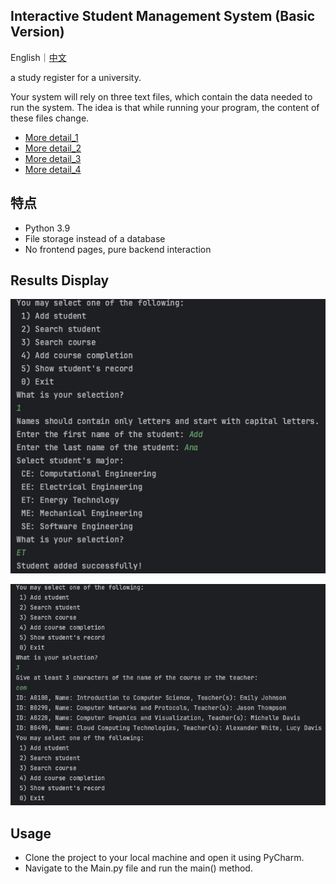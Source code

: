 ## Interactive Student Management System (Basic Version)

English｜[中文](./readme_ch.md)

a study register for a university. 

Your system will rely on three text files, which contain the data needed to run the system. The idea is that while running your program, the content of these files change. 

- [More detail_1](./resource/detail1.png)
- [More detail_2](./resource/detail2.png)
- [More detail_3](./resource/detail3.png)
- [More detail_4](./resource/detail4.png)

## 特点

- Python 3.9
- File storage instead of a database
- No frontend pages, pure backend interaction

## Results Display

![result1](./resource/result1.png)

![result2](./resource/result2.png)

## Usage
- Clone the project to your local machine and open it using PyCharm.
- Navigate to the Main.py file and run the main() method.